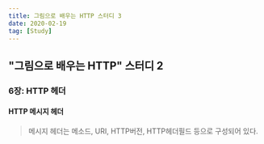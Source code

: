 ```yaml
---
title: 그림으로 배우는 HTTP 스터디 3
date: 2020-02-19
tag: [Study]
---
```


## "그림으로 배우는 HTTP" 스터디 2

### **6장: HTTP 헤더**

#### HTTP 메시지 헤더

  > 메시지 헤더는 메소드, URI, HTTP버전, HTTP헤더필드 등으로 구성되어 있다.
  